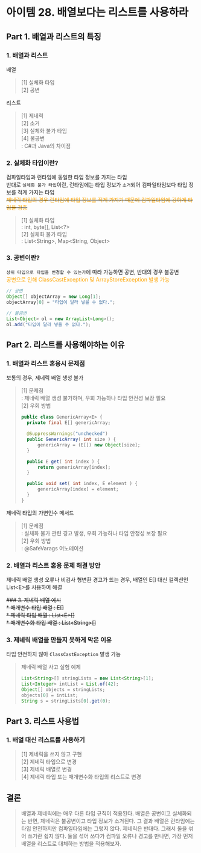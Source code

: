 # 아이템 28. 배열보다는 리스트를 사용하라

## Part 1. 배열과 리스트의 특징

### 1. 배열과 리스트
배열
> [1] 실체화 타입  
> [2] 공변

리스트
> [1] 제네릭  
> [2] 소거  
> [3] 실체화 불가 타입  
> [4] 불공변  
> : C#과 Java의 차이점

### 2. 실체화 타입이란?
컴파일타임과 런타임에 동일한 타입 정보를 가지는 타입  
반대로 `실체화 불가 타입`이란, 런타임에는 타입 정보가 `소거`되어 컴파일타임보다 타입 정보를 적게 가지는 타입  
~~<span style="color:orange">제네릭 타입의 경우 런타임에 타입 정보를 적게 가지기 때문에 컴파일타임에 강하게 타입을 검증</span>~~
> [1] 실체화 타입  
> : int, byte[], List<?>  
> [2] 실체화 불가 타입  
> : List&lt;String&gt;, Map&lt;String, Object&gt;

### 3. 공변이란?
`상위 타입으로 타입을 변경할 수 있는가`에 따라 가능하면 공변, 반대의 경우 불공변  
<span style="color:orange">공변으로 인해 ClassCastException 및 ArrayStoreException 발생 가능</span>
```java
// 공변
Object[] objectArray = new Long[1];
objectArray[0] = "타입이 달라 넣을 수 없다.";

// 불공변
List<Object> ol = new ArrayList<Long>();
ol.add("타입이 달라 넣을 수 없다.");
```

## Part 2. 리스트를 사용해야하는 이유

### 1. 배열과 리스트 혼용시 문제점
보통의 경우, 제네릭 배열 생성 불가
> [1] 문제점  
> : 제네릭 배열 생성 불가하며, 우회 가능하나 타입 안전성 보장 필요  
> [2] 우회 방법  
> ```java
> public class GenericArray<E> {
>   private final E[] genericArray;
> 
>   @SuppressWarnings("unchecked")
>   public GenericArray( int size ) {
>       genericArray = (E[]) new Object[size];
>   }
> 
>   public E get( int index ) {
>       return genericArray[index];
>   }
> 
>   public void set( int index, E element ) {
>       genericArray[index] = element;
>   }
> }
> ```

제네릭 타입의 가변인수 메서드
> [1] 문제점  
> : 실체화 불가 관련 경고 발생, 우회 가능하나 타입 안정성 보장 필요  
> [2] 우회 방법  
> : @SafeVarags 어노테이션

### 2. 배열과 리스트 혼용 문제 해결 방안
제네릭 배열 생성 오류나 비검사 형변환 경고가 뜨는 경우, 배열인 E[] 대신 컬렉션인 List&lt;E&gt;를 사용하여 해결  

~~### 3. 제네릭 배열 예시~~  
~~* 매개변수 타입 배열 : E[]~~  
~~* 제네릭 타입 배열 : List&lt;E&gt;[]~~  
~~* 매개변수화 타입 배열 : List&lt;String&gt;[]~~

### 3. 제네릭 배열을 만들지 못하게 막은 이유
타입 안전하지 않아 `ClassCastException` 발생 가능  
> 제네릭 배열 사고 실험 예제
> ```java
> List<String>[] stringLists = new List<String>[1];
> List<Integer> intList = List.of(42);
> Object[] objects = stringLists;
> objects[0] = intList;
> String s = stringLists[0].get(0);
> ```

## Part 3. 리스트 사용법

### 1. 배열 대신 리스트를 사용하기
> [1] 제네릭을 쓰지 않고 구현  
> [2] 제네릭 타입으로 변경  
> [3] 제네릭 배열로 변경  
> [4] 제네릭 타입 또는 매개변수화 타입의 리스트로 변경

## 결론
> 배열과 제네릭에는 매우 다른 타입 규칙이 적용된다. 배열은 공변이고 실체화되는 반면, 제네릭은 불공변이고 타입 정보가 소거된다.
> 그 결과 배열은 런타임에는 타입 안전하지만 컴파일타임에는 그렇지 않다. 제네릭은 반대다. 그래서 둘을 섞어 쓰기란 쉽지 않다.
> 둘을 섞어 쓰다가 컴파일 오류나 경고를 만나면, 가장 먼저 배열을 리스트로 대체하는 방법을 적용해보자.
